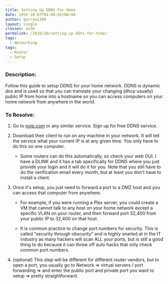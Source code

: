 ```yaml
---
title: Setting Up DDNS For Home
date: 2016-10-07T04:00:02+00:00
author: gerryw1389
layout: single
classes: wide
permalink: /2016/10/setting-up-ddns-for-home/
tags:
  - Networking
tags:
  - Router
  - Setup
---
```

<!--more-->

### Description:

Follow this guide to setup DDNS for your home network. DDNS is dynamic dns and is used so that you can translate your changing (dhcp usually) public IP from home into a hostname so you can access computers on your home network from anywhere in the world.

### To Resolve:

1. Go to [noip.com](http://www.noip.com/) or any similar service. Sign up for free DDNS service.

2. Download their client to run on any machine in your network. It will tell the service what your current IP is at any given time. You only have to do this on one computer.

   - Some routers can do this automatically, so check your web GUI. I have a DLINK and it has a tab specifically for DDNS where you just provide your login and it will do it for you. Note that you still have to do the verification email every month, but at least you don't have to install a client.

3. Once it's setup, you just need to forward a port to a DMZ host and you can access that computer from anywhere.

   - For example, if you were running a Plex server, you could create a VM that cannot talk to any host on your home network except a specific VLAN on your router, and then forward port 32,400 from your public IP to 32,400 on that host.

   - It is common practice to change port numbers for security. This is called &#8220;security through obscurity&#8221; and is highly snarled at in the IT industry as many hackers will scan ALL your ports, but is still a good thing to do because it can throw off auto hacks that only check common port numbers.

4. (optional) This step will be different for different router vendors, but to open a port, you usually go to Network => virtual servers / port forwarding => and enter the public port and private port you want to setup => pretty straightforward.

